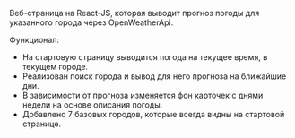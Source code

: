 Веб-страница на React-JS, которая выводит прогноз погоды для указанного города через OpenWeatherApi.

Функционал:
- На стартовую страницу выводится погода на текущее время, в текущем городе.
- Реализован поиск города и вывод для него прогноза на ближайшие дни.
- В зависимости от прогноза изменяется фон карточек с днями недели на основе описания погоды.
- Добавлено 7 базовых городов, которые всегда видны на стартовой странице.

